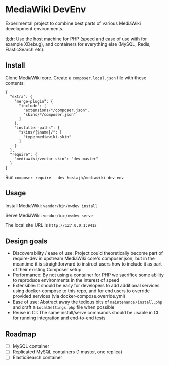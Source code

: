 # MediaWiki DevEnv

Experimental project to combine best parts of various MediaWiki development environments.

tl;dr: Use the host machine for PHP (speed and ease of use with for example XDebug), and containers for everything else (MySQL, Redis, ElasticSearch etc).

## Install 

Clone MediaWiki core. Create a `composer.local.json` file with these contents:

```
{
  "extra": {
    "merge-plugin": {
      "include": [
        "extensions/*/composer.json",
        "skins/*/composer.json"
      ]
    },
    "installer-paths": {
      "skins/{$name}/": [
        "type:mediawiki-skin"
      ]
    }
  },
  "require": {
    "mediawiki/vector-skin": "dev-master"
  }
}

```

Run `composer require --dev kostajh/mediawiki-dev-env`

## Usage

Install MediaWiki: `vendor/bin/mwdev install` 

Serve MediaWiki: `vendor/bin/mwdev serve`

The local site URL is `http://127.0.0.1:9412`

## Design goals

- Discoverability / ease of use: Project could theoretically become part of require-dev in upstream MediaWiki core's composer.json, but in the meantime it is straightforward to instruct users how to include it as part of their existing Composer setup
- Performance: By not using a container for PHP we sacrifice some ability to reproduce environments in the interest of speed
- Extensible: It should be easy for developers to add additional services using docker-compose to this repo, and for end users to override provided services (via docker-compose.override.yml)
- Ease of use: Abstract away the tedious bits of `maintenance/install.php` and craft a `LocalSettings.php` file when possible
- Reuse in CI: The same install/serve commands should be usable in CI for running integration and end-to-end tests

## Roadmap

- [ ] MySQL container
- [ ] Replicated MySQL containers (1 master, one replica)
- [ ] ElasticSearch container
